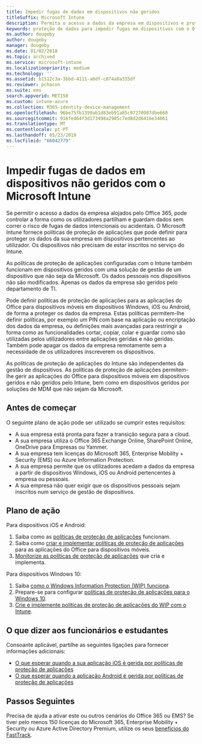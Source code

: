 ```yaml
---
title: Impedir fugas de dados em dispositivos não geridos
titleSuffix: Microsoft Intune
description: Permita o acesso a dados da empresa em dispositivos e proteja os dados contra fugas com o Microsoft Intune.
keywords: proteção de dados para impedir fugas em dispositivos com o Office 365
ms.author: dougeby
author: dougeby
manager: dougeby
ms.date: 01/02/2018
ms.topic: archived
ms.service: microsoft-intune
ms.localizationpriority: medium
ms.technology: ''
ms.assetid: b1512c3a-3bbd-4111-a0df-c874a0a335df
ms.reviewer: pchacon
ms.suite: ems
search.appverid: MET150
ms.custom: intune-azure
ms.collection: M365-identity-device-management
ms.openlocfilehash: 96be75fb1399ab1d83eb91a85c97270987dbe660
ms.sourcegitcommit: 916fed64f3d173498a2905c7ed8d2d6416e34061
ms.translationtype: MT
ms.contentlocale: pt-PT
ms.lasthandoff: 05/23/2019
ms.locfileid: "66042779"
---
```

# <a name="prevent-data-leaks-on-non-managed-devices-using-microsoft-intune"></a>Impedir fugas de dados em dispositivos não geridos com o Microsoft Intune

Se permitir o acesso a dados da empresa alojados pelo Office 365, pode controlar a forma como os utilizadores partilham e guardam dados sem correr o risco de fugas de dados intencionais ou acidentais. O Microsoft Intune fornece políticas de proteção de aplicações que pode definir para proteger os dados da sua empresa em dispositivos pertencentes ao utilizador. Os dispositivos não precisam de estar inscritos no serviço do Intune. 

As políticas de proteção de aplicações configuradas com o Intune também funcionam em dispositivos geridos com uma solução de gestão de um dispositivo que não seja da Microsoft. Os dados pessoais nos dispositivos não são modificados. Apenas os dados da empresa são geridos pelo departamento de TI. 

Pode definir políticas de proteção de aplicações para as aplicações do Office para dispositivos móveis em dispositivos Windows, iOS ou Android, de forma a proteger os dados da empresa. Estas políticas permitem-lhe definir políticas, por exemplo um PIN com base na aplicação ou encriptação dos dados da empresa, ou definições mais avançadas para restringir a forma como as funcionalidades cortar, copiar, colar e guardar como são utilizadas pelos utilizadores entre aplicações geridas e não geridas. Também pode apagar os dados da empresa remotamente sem a necessidade de os utilizadores inscreverem os dispositivos. 

As políticas de proteção de aplicações do Intune são independentes da gestão de dispositivos. As políticas de proteção de aplicações permitem-lhe gerir as aplicações do Office para dispositivos móveis em dispositivos geridos e não geridos pelo Intune, bem como em dispositivos geridos por soluções de MDM que não sejam da Microsoft. 

## <a name="before-you-begin"></a>Antes de começar

O seguinte plano de ação pode ser utilizado se cumprir estes requisitos:
* A sua empresa está pronta para fazer a transição segura para a cloud.
* A sua empresa utiliza o Office 365 Exchange Online, SharePoint Online, OneDrive para Empresas ou Yammer.
* A sua empresa tem licenças do Microsoft 365, Enterprise Mobility + Security (EMS) ou Azure Information Protection.
* A sua empresa permite que os utilizadores acedam a dados da empresa a partir de dispositivos Windows, iOS ou Android pertencentes à empresa ou pessoais. 
* A sua empresa não quer exigir que os dispositivos pessoais sejam inscritos num serviço de gestão de dispositivos. 

## <a name="action-plan"></a>Plano de ação

Para dispositivos iOS e Android: 

1. Saiba como as [políticas de proteção de aplicações](app-protection-policy.md) funcionam.
2. Saiba como [criar e implementar políticas de proteção de aplicações](app-protection-policies.md) para as aplicações do Office para dispositivos móveis. 
3. [Monitorize as políticas de proteção de aplicações](app-protection-policies-monitor.md) que cria e implementa. 

Para dispositivos Windows 10: 

1. Saiba [como o Windows Information Protection (WIP) funciona](https://docs.microsoft.com/windows/threat-protection/windows-information-protection/protect-enterprise-data-using-wip). 
2. Prepare-se para configurar [políticas de proteção de aplicações para o Windows 10](app-protection-policies-configure-windows-10.md).
3. [Crie e implemente políticas de proteção de aplicações do WIP com o Intune](windows-information-protection-policy-create.md).

## <a name="what-to-tell-employees-and-students"></a>O que dizer aos funcionários e estudantes

Consoante aplicável, partilhe as seguintes ligações para fornecer informações adicionais: 
* [O que esperar quando a sua aplicação iOS é gerida por políticas de proteção de aplicações](app-protection-enabled-apps-ios.md)
* [O que esperar quando a aplicação Android é gerida por políticas de proteção de aplicações](app-protection-enabled-apps-android.md) 

## <a name="next-steps"></a>Passos Seguintes

Precisa de ajuda a ativar este ou outros cenários do Office 365 ou EMS? Se tiver pelo menos 150 licenças do Microsoft 365, Enterprise Mobility + Security ou Azure Active Directory Premium, utilize os seus [benefícios do FastTrack](https://docs.microsoft.com/enterprise-mobility-security/solutions/enterprise-mobility-fasttrack-program). 

